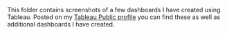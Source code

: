 This folder contains screenshots of a few dashboards I have created using Tableau. Posted on my [Tableau Public profile](https://public.tableau.com/app/profile/arianna.langton5684/vizzes) you can find these as well as additional dashboards I have created.
